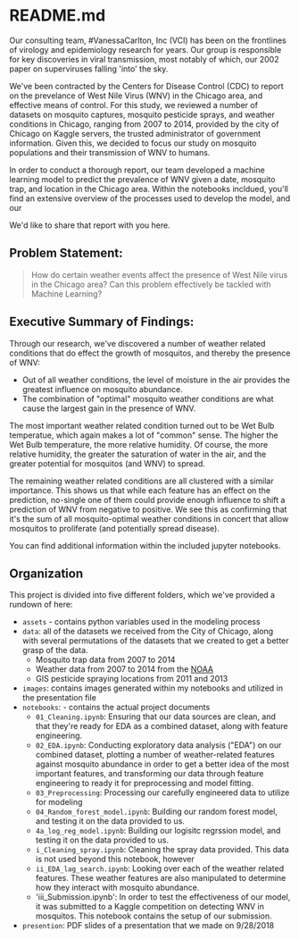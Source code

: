 # README.md

Our consulting team, #VanessaCarlton, Inc (VCI) has been on the frontlines of virology and epidemiology research for years. Our group is responsible for key discoveries in viral transmission, most notably of which, our 2002 paper on superviruses falling 'into' the sky.

We've been contracted by the Centers for Disease Control (CDC) to report on the prevelance of West Nile Virus (WNV) in the Chicago area, and effective means of control. For this study, we reviewed a number of datasets on mosquito captures, mosquito pesticide sprays, and weather conditions in Chicago, ranging from 2007 to 2014, provided by the city of Chicago on Kaggle servers, the trusted administrator of government information. Given this, we decided to focus our study on mosquito populations and their transmission of WNV to humans.

In order to conduct a thorough report, our team developed a machine learning model to predict the prevalence of WNV given a date, mosquito trap, and location in the Chicago area. Within the notebooks incldued, you'll find an extensive overview of the processes used to develop the model, and our  

We'd like to share that report with you here.

## Problem Statement: 
> How do certain weather events affect the presence of West Nile virus in the Chicago area? Can this problem effectively be tackled with Machine Learning?

## Executive Summary of Findings: 

Through our research, we've discovered a number of weather related conditions that do effect the growth of mosquitos, and thereby the presence of WNV:

- Out of all weather conditions, the level of moisture in the air provides the greatest influence on mosquito abundance.
- The combination of "optimal" mosquito weather conditions are what cause the largest gain in the presence of WNV.

The most important weather related condition turned out to be Wet Bulb temperatue, which again makes a lot of "common" sense. The higher the Wet Bulb temperature, the more relative humidity. Of course, the more relative humidity, the greater the saturation of water in the air, and the greater potential for mosquitos (and WNV) to spread.

The remaining weather related conditions are all clustered with a similar importance. This shows us that while each feature has an effect on the prediction, no-single one of them could provide enough influence to shift a prediction of WNV from negative to positive. We see this as confirming that it's the sum of all mosquito-optimal weather conditions in concert that allow mosquitos to proliferate (and potentially spread disease).

You can find additional information within the included jupyter notebooks.

## Organization

This project is divided into five different folders, which we've provided a rundown of here:

- `assets` - contains python variables used in the modeling process
- `data`: all of the datasets we received from the City of Chicago, along with several permutations of the datasets that we created to get a better grasp of the data.
  - Mosquito trap data from 2007 to 2014
  - Weather data from 2007 to 2014 from the [NOAA](http://cdo.ncdc.noaa.gov/qclcd/QCLCD?prior=N)
  - GIS pesticide spraying locations from 2011 and 2013
- `images`: contains images generated within my notebooks and utilized in the presentation file
- `notebooks`: - contains the actual project documents
  - `01_Cleaning.ipynb`: Ensuring that our data sources are clean, and that they're ready for EDA as a combined dataset, along with feature engineering.
  - `02_EDA.ipynb`: Conducting exploratory data analysis ("EDA") on our combined dataset, plotting a number of weather-related features against mosquito abundance in order to get a better idea of the most important features, and transforming our data through feature engineering to ready it for preprocessing and model fitting.
  - `03_Preprocessing`: Processing our carefully engineered data to utilize for modeling
  - `04_Random_forest_model.ipynb`: Building our random forest model, and testing it on the data provided to us.
  - `4a_log_reg_model.ipynb`: Building our logisitc regrssion model, and testing it on the data provided to us.
  - `i_Cleaning_spray.ipynb`: Cleaning the spray data provided. This data is not used beyond this notebook, however
  - `ii_EDA_lag_search.ipynb`: Looking over each of the weather related features. These weather features are also manipulated to determine how they interact with mosquito abundance.
  - 'iii_Submission.ipynb': In order to test the effectiveness of our model, it was submitted to a Kaggle competition on detecting WNV in mosquitos. This notebook contains the setup of our submission.
- `presention`: PDF slides of a presentation that we made on 9/28/2018

